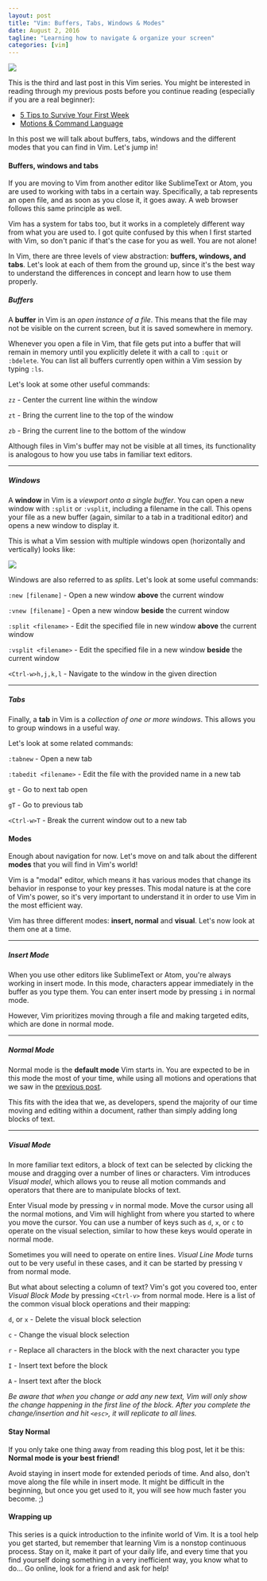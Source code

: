 ```yaml
---
layout: post
title: "Vim: Buffers, Tabs, Windows & Modes"
date: August 2, 2016
tagline: "Learning how to navigate & organize your screen"
categories: [vim]
---
```


![][vim-logo]

This is the third and last post in this Vim series. You might be interested in reading through my previous posts before you continue reading (especially if you are a real beginner):

* [5 Tips to Survive Your First Week](http://www.miriamtocino.com/articles/5-tips-to-survive-your-first-week)
* [Motions & Command Language](http://www.miriamtocino.com/articles/vim-motions-and-command-language)

In this post we will talk about buffers, tabs, windows and the different modes that you can find in Vim. Let's jump in!

#### Buffers, windows and tabs

If you are moving to Vim from another editor like SublimeText or Atom, you are used to working with tabs in a certain way. Specifically, a tab represents an open file, and as soon as you close it, it goes away. A web browser follows this same principle as well.

Vim has a system for tabs too, but it works in a completely different way from what you are used to. I got quite confused by this when I first started with Vim, so don't panic if that's the case for you as well. You are not alone!

In Vim, there are three levels of view abstraction: **buffers, windows, and tabs**. Let's look at each of them from the ground up, since it's the best way to understand the differences in concept and learn how to use them properly.

##### Buffers

A **buffer** in Vim is an _open instance of a file_. This means that the file may not be visible on the current screen, but it is saved somewhere in memory.

Whenever you open a file in Vim, that file gets put into a buffer that will remain in memory until you explicitly delete it with a call to `:quit` or `:bdelete`. You can list all buffers currently open within a Vim session by typing `:ls`.

Let's look at some other useful commands:

`zz` - Center the current line within the window

`zt` - Bring the current line to the top of the window

`zb` - Bring the current line to the bottom of the window

Although files in Vim's buffer may not be visible at all times, its functionality is analogous to how you use tabs in familiar text editors.

---

##### Windows

A **window** in Vim is a _viewport onto a single buffer_. You can open a new window with `:split` or `:vsplit`, including a filename in the call. This opens your file as a new buffer (again, similar to a tab in a traditional editor) and opens a new window to display it.

This is what a Vim session with multiple windows open (horizontally and vertically) looks like:

[![](http://img.springe.st/20160720-sywxd.png)](http://img.springe.st/20160720-sywxd.png)

Windows are also referred to as _splits_. Let's look at some useful commands:

`:new [filename]` - Open a new window **above** the current window

`:vnew [filename]` - Open a new window **beside** the current window

`:split <filename>` - Edit the specified file in new window **above** the current window

`:vsplit <filename>` - Edit the specified file in a new window **beside** the current window

`<Ctrl-w>h,j,k,l` - Navigate to the window in the given direction

---

##### Tabs

Finally, a **tab** in Vim is a _collection of one or more windows_. This allows you to group windows in a useful way.

Let's look at some related commands:

`:tabnew` - Open a new tab

`:tabedit <filename>` - Edit the file with the provided name in a new tab

`gt` - Go to next tab open

`gT` - Go to previous tab

`<Ctrl-w>T` - Break the current window out to a new tab

#### Modes

Enough about navigation for now. Let's move on and talk about the different **modes** that you will find in Vim's world!

Vim is a "modal" editor, which means it has various modes that change its behavior in response to your key presses. This modal nature is at the core of Vim's power, so it's very important to understand it in order to use Vim in the most efficient way.

Vim has three different modes: **insert, normal** and **visual**. Let's now look at them one at a time.

---

##### Insert Mode

When you use other editors like SublimeText or Atom, you're always working in insert mode. In this mode, characters appear immediately in the buffer as you type them. You can enter insert mode by pressing `i` in normal mode.

However, Vim prioritizes moving through a file and making targeted edits, which are done in normal mode.

---

##### Normal Mode

Normal mode is the **default mode** Vim starts in. You are expected to be in this mode the most of your time, while using all motions and operations that we saw in the [previous post](http://devblog.springest.com/vim-motions-and-command-language).

This fits with the idea that we, as developers, spend the majority of our time moving and editing  within a document, rather than simply adding long blocks of text.

---

##### Visual Mode

In more familiar text editors, a block of text can be selected by clicking the mouse and dragging over a number of lines or characters. Vim introduces _Visual model_, which allows you to reuse all motion commands and operators that there are to manipulate blocks of text.

Enter Visual mode by pressing `v` in normal mode. Move the cursor using all the normal motions, and Vim will highlight from where you started to where you move the cursor. You can use a number of keys such as `d`, `x`, or `c` to operate on the visual selection, similar to how these keys would operate in normal mode.

Sometimes you will need to operate on entire lines. _Visual Line Mode_ turns out to be very useful in these cases, and it can be started by pressing `V` from normal mode.

But what about selecting a column of text? Vim's got you covered too, enter _Visual Block Mode_ by pressing `<Ctrl-v>` from normal mode. Here is a list of the common visual block operations and their mapping:

`d`, or `x` - Delete the visual block selection

`c` - Change the visual block selection

`r` - Replace all characters in the block with the next character you type

`I` - Insert text before the block

`A` - Insert text after the block

_Be aware that when you change or add any new text, Vim will only show the change happening in the first line of the block. After you complete the change/insertion and hit `<esc>`, it will replicate to all lines._

#### Stay Normal

If you only take one thing away from reading this blog post, let it be this: **Normal mode is your best friend!**

Avoid staying in insert mode for extended periods of time. And also, don't move along the file while in insert mode. It might be difficult in the beginning, but once you get used to it, you will see how much faster you become. ;)

#### Wrapping up

This series is a quick introduction to the infinite world of Vim. It is a tool help you get started, but remember that learning Vim is a nonstop continuous process. Stay on it, make it part of your daily life, and every time that you find yourself doing something in a very inefficient way, you know what to do... Go online, look for a friend and ask for help!

[vim-logo]: http://miriamtocino.github.io/images/posts/vim-logo.svg
